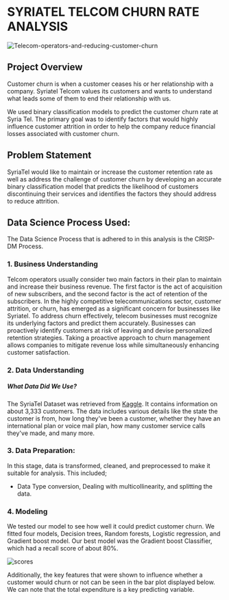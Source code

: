 # SYRIATEL TELCOM CHURN RATE ANALYSIS
![Telecom-operators-and-reducing-customer-churn](https://github.com/Weru-Stanley/Group-2-Phase-3---SyriaTel-Churn-Rate-Project/assets/128227310/0adf54d3-04c6-472b-9a54-e79d684e996b)

## Project Overview
Customer churn is when a customer ceases his or her relationship with a company. Syriatel Telcom values its customers and wants to understand what leads some of them to end their relationship with us.

We used binary classification models to predict the customer churn rate at Syria Tel. The primary goal was to identify factors that would highly influence customer attrition in order to help the company reduce financial losses associated with customer churn.

## Problem Statement 
SyriaTel would like to maintain or increase the customer retention rate as well as address the challenge of customer churn by developing an accurate binary classification model that predicts the likelihood of customers discontinuing their services and identifies the factors they should address to reduce attrition.

## Data Science Process Used:
The Data Science Process that is adhered to in this analysis is the CRISP-DM Process.

### 1. Business Understanding
Telcom operators usually consider two main factors in their plan to maintain and increase their business revenue. The first factor is the act of acquisition of new subscribers, and the second factor is the act of retention of the subscribers. In the highly competitive telecommunications sector, customer attrition, or churn, has emerged as a significant concern for businesses like Syriatel. To address churn effectively, telecom businesses must recognize its underlying factors and predict them accurately. Businesses can proactively identify customers at risk of leaving and devise personalized retention strategies. Taking a proactive approach to churn management allows companies to mitigate revenue loss while simultaneously enhancing customer satisfaction.


### 2. Data Understanding

##### What Data Did We Use?
The SyriaTel Dataset was retrieved from [Kaggle](https://www.kaggle.com/becksddf/churn-in-telecoms-dataset). It contains information on about 3,333 customers. The data includes various details like the state the customer is from, how long they've been a customer, whether they have an international plan or voice mail plan, how many customer service calls they've made, and many more.

### 3. Data Preparation:
In this stage, data is transformed, cleaned, and preprocessed to make it suitable for analysis. This included;
* Data Type conversion, Dealing with multicollinearity, and splitting the data.
  
### 4. Modeling

We tested our model to see how well it could predict customer churn. We fitted four models, Decision trees, Random forests, Logistic regression, and Gradient boost model. Our best model was the Gradient boost Classifier, which had a recall score of about 80%.

![scores](https://github.com/Weru-Stanley/Group-2-Phase-3---SyriaTel-Churn-Rate-Project/assets/128227310/5b35723f-b1d5-4a7b-9f40-89ec70586d3f)

Additionally, the key features that were shown to influence whether a customer would churn or not can be seen in the bar plot displayed below. We can note that the total expenditure is a key predicting variable.








